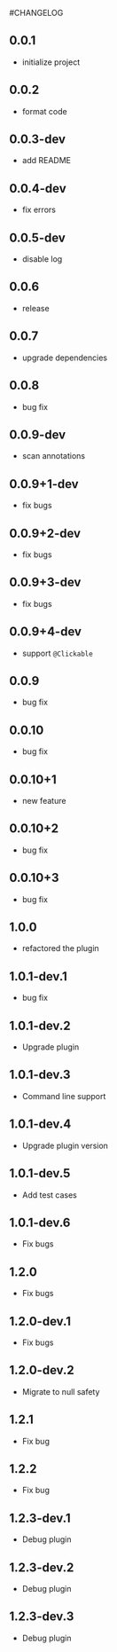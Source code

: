 #CHANGELOG

## 0.0.1
- initialize project

## 0.0.2 
- format code

## 0.0.3-dev
- add README

## 0.0.4-dev
- fix errors  

## 0.0.5-dev
- disable log  

## 0.0.6
- release 

## 0.0.7
- upgrade dependencies
 
## 0.0.8
- bug fix

## 0.0.9-dev
- scan annotations

## 0.0.9+1-dev
- fix bugs       

## 0.0.9+2-dev
- fix bugs

## 0.0.9+3-dev
- fix bugs 

## 0.0.9+4-dev
- support `@Clickable`

## 0.0.9
- bug fix

## 0.0.10
- bug fix

## 0.0.10+1
- new feature

## 0.0.10+2
- bug fix

## 0.0.10+3
- bug fix  

## 1.0.0
- refactored the plugin

## 1.0.1-dev.1
- bug fix

## 1.0.1-dev.2
- Upgrade plugin

## 1.0.1-dev.3
- Command line support

## 1.0.1-dev.4
- Upgrade plugin version

## 1.0.1-dev.5
- Add test cases

## 1.0.1-dev.6
- Fix bugs

## 1.2.0
- Fix bugs

## 1.2.0-dev.1
- Fix bugs                                  

## 1.2.0-dev.2
- Migrate to null safety

## 1.2.1
- Fix bug

## 1.2.2
- Fix bug

## 1.2.3-dev.1
- Debug plugin

## 1.2.3-dev.2
- Debug plugin

## 1.2.3-dev.3
- Debug plugin